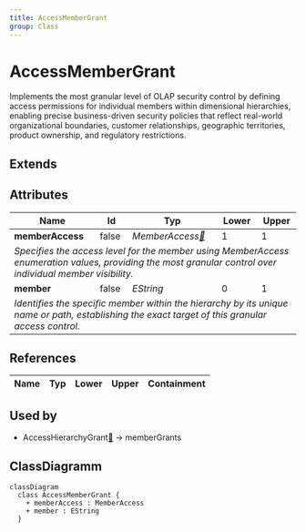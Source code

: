 ```yaml
---
title: AccessMemberGrant
group: Class
---
```


# AccessMemberGrant<a name="class-accessmembergrant"></a>

Implements the most granular level of OLAP security control by defining access permissions for individual members within dimensional hierarchies, enabling precise business-driven security policies that reflect real-world organizational boundaries, customer relationships, geographic territories, product ownership, and regulatory restrictions.

## Extends

## Attributes

<table>
  <thead>
    <tr>
      <th>Name</th>
      <th>Id</th>
      <th>Typ</th>
      <th>Lower</th>
      <th>Upper</th>
    </tr>
  </thead>
  <tbody>
    <tr>
      <td><strong>memberAccess</strong></td>
      <td>false</td>
      <td><em>MemberAccess<a href="./enum-MemberAccess">🔗</a></em></td>
      <td>1</td>
      <td>1</td>
    </tr>
    <tr>
      <td colspan="5"><em>Specifies the access level for the member using MemberAccess enumeration values, providing the most granular control over individual member visibility.</em></td>
    </tr>
    <tr>
      <td><strong>member</strong></td>
      <td>false</td>
      <td><em>EString</em></td>
      <td>0</td>
      <td>1</td>
    </tr>
    <tr>
      <td colspan="5"><em>Identifies the specific member within the hierarchy by its unique name or path, establishing the exact target of this granular access control.</em></td>
    </tr>
  </tbody>
</table>

## References

<table>
  <thead>
    <tr>
      <th>Name</th>
      <th>Typ</th>
      <th>Lower</th>
      <th>Upper</th>
      <th>Containment</th>
    </tr>
  </thead>
  <tbody>
  </tbody>
</table>



## Used by

- AccessHierarchyGrant[🔗](./class-AccessHierarchyGrant) → memberGrants

## ClassDiagramm

```mermaid
classDiagram
  class AccessMemberGrant {
    + memberAccess : MemberAccess
    + member : EString
  }



```
